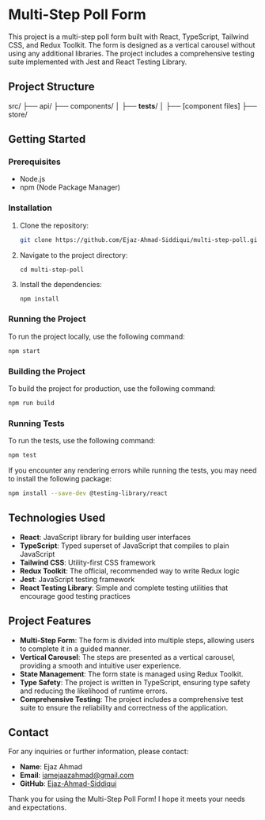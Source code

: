 
# Multi-Step Poll Form

This project is a multi-step poll form built with React, TypeScript, Tailwind CSS, and Redux Toolkit. The form is designed as a vertical carousel without using any additional libraries. The project includes a comprehensive testing suite implemented with Jest and React Testing Library.

## Project Structure

src/
  ├── api/
  ├── components/
  │   ├── __tests__/
  │   ├── [component files]
  ├── store/


## Getting Started

### Prerequisites

- Node.js
- npm (Node Package Manager)

### Installation

1. Clone the repository:
    ```sh
    git clone https://github.com/Ejaz-Ahmad-Siddiqui/multi-step-poll.git
    ```

2. Navigate to the project directory:
    ```
    cd multi-step-poll
    ```

3. Install the dependencies:
    ```sh
    npm install
    ```

### Running the Project

To run the project locally, use the following command:
```sh
npm start
```

### Building the Project

To build the project for production, use the following command:
```sh
npm run build
```

### Running Tests

To run the tests, use the following command:
```sh
npm test
```

If you encounter any rendering errors while running the tests, you may need to install the following package:
```sh
npm install --save-dev @testing-library/react
```

## Technologies Used

- **React**: JavaScript library for building user interfaces
- **TypeScript**: Typed superset of JavaScript that compiles to plain JavaScript
- **Tailwind CSS**: Utility-first CSS framework
- **Redux Toolkit**: The official, recommended way to write Redux logic
- **Jest**: JavaScript testing framework
- **React Testing Library**: Simple and complete testing utilities that encourage good testing practices

## Project Features

- **Multi-Step Form**: The form is divided into multiple steps, allowing users to complete it in a guided manner.
- **Vertical Carousel**: The steps are presented as a vertical carousel, providing a smooth and intuitive user experience.
- **State Management**: The form state is managed using Redux Toolkit.
- **Type Safety**: The project is written in TypeScript, ensuring type safety and reducing the likelihood of runtime errors.
- **Comprehensive Testing**: The project includes a comprehensive test suite to ensure the reliability and correctness of the application.


## Contact

For any inquiries or further information, please contact:

- **Name**: Ejaz Ahmad 
- **Email**: iamejaazahmad@gmail.com
- **GitHub**: [Ejaz-Ahmad-Siddiqui](https://github.com/Ejaz-Ahmad-Siddiqui)

Thank you for using the Multi-Step Poll Form! I hope it meets your needs and expectations.
```